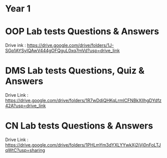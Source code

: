 # Year 1
# OOP Lab tests Questions &amp; Answers
Drive ink : https://drive.google.com/drive/folders/1J-SGp1AYSyIQAwV444gOFQguL0xq7mVd?usp=drive_link
# DMS Lab tests Questions, Quiz &amp; Answers 
Drive Link : https://drive.google.com/drive/folders/1R7wDdiQHKqLrmlCFNBkXIlhgDYdfz42A?usp=drive_link
# CN Lab tests Questions &amp; Answers
Drive Link : https://drive.google.com/drive/folders/1PHLmYm3dYXLYYwkXj2jVj0nFoLTJqWtC?usp=sharing
